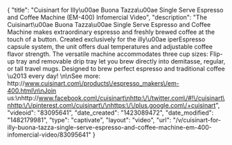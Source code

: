 {
    "title": "Cuisinart for Illy\u00ae Buona Tazza\u00ae Single Serve Espresso and Coffee Machine (EM-400) Infomercial Video",
    "description": "The Cuisinart\u00ae Buona Tazza\u00ae Single Serve Espresso and Coffee Machine makes extraordinary espresso and freshly brewed coffee at the touch of a button. Created exclusively for the illy\u00ae iperEspresso capsule system, the unit offers dual temperatures and adjustable coffee flavor strength. The versatile machine accommodates three cup sizes: Flip-up tray and removable drip tray let you brew directly into demitasse, regular, or tall travel mugs. Designed to brew perfect espresso and traditional coffee \u2013 every day! \n\nSee more: http:\/\/www.cuisinart.com\/products\/espresso_makers\/em-400.html\n\nJoin us:\nhttp:\/\/www.facebook.com\/cuisinart\nhttp:\/\/twitter.com\/#!\/cuisinart\nhttp:\/\/pinterest.com\/cuisinart\/\nhttps:\/\/plus.google.com\/+cuisinart",
    "videoid": "83095641",
    "date_created": "1423089472",
    "date_modified": "1482179981",
    "type": "captivate",
    "layout": "video",
    "url": "\/v\/cuisinart-for-illy-buona-tazza-single-serve-espresso-and-coffee-machine-em-400-infomercial-video\/83095641"
}
